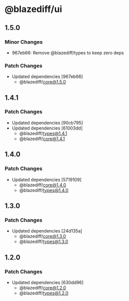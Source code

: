 # @blazediff/ui

## 1.5.0

### Minor Changes

- 967eb66: Remove @blazediff/types to keep zero deps

### Patch Changes

- Updated dependencies [967eb66]
  - @blazediff/core@1.5.0

## 1.4.1

### Patch Changes

- Updated dependencies [90cb795]
- Updated dependencies [61003dd]
  - @blazediff/types@1.4.1
  - @blazediff/core@1.4.1

## 1.4.0

### Patch Changes

- Updated dependencies [5719109]
  - @blazediff/core@1.4.0
  - @blazediff/types@1.4.0

## 1.3.0

### Patch Changes

- Updated dependencies [24d135a]
  - @blazediff/core@1.3.0
  - @blazediff/types@1.3.0

## 1.2.0

### Patch Changes

- Updated dependencies [630dd96]
  - @blazediff/core@1.2.0
  - @blazediff/types@1.2.0
